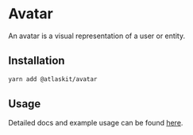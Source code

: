# Avatar

An avatar is a visual representation of a user or entity.

## Installation

```sh
yarn add @atlaskit/avatar
```

## Usage

Detailed docs and example usage can be found [here](https://atlassian.design/components/avatar/).

